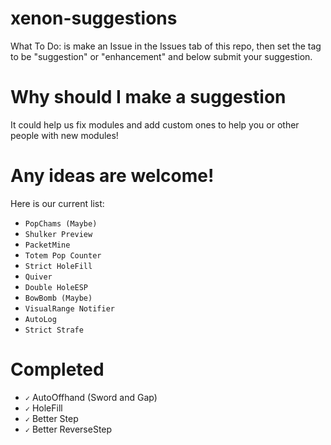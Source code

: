 # xenon-suggestions
What To Do: is make an Issue in the Issues tab of this repo, then set the tag to be "suggestion" or "enhancement" and below submit your suggestion.

# Why should I make a suggestion

It could help us fix modules and add custom ones to help you or other people with new modules!

# Any ideas are welcome!

Here is our current list: 
* `PopChams (Maybe)
`
* `Shulker Preview
`
* `PacketMine
`
* `Totem Pop Counter
`
* `Strict HoleFill
`
* `Quiver
`
* `Double HoleESP
`
* `BowBomb (Maybe)
`
* `VisualRange Notifier
`
* `AutoLog
`
* `Strict Strafe
`

# Completed

* `✓` AutoOffhand (Sword and Gap)
* `✓` HoleFill
* `✓` Better Step
* `✓` Better ReverseStep
